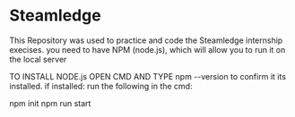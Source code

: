 # Steamledge

This Repository was used to practice and code the Steamledge internship execises.
you need to have NPM (node.js), which will allow you to run it on the local server

TO INSTALL NODE.js
OPEN CMD AND TYPE npm --version to confirm it its installed.
if installed:
run the following in the cmd:

npm init
npm run start
